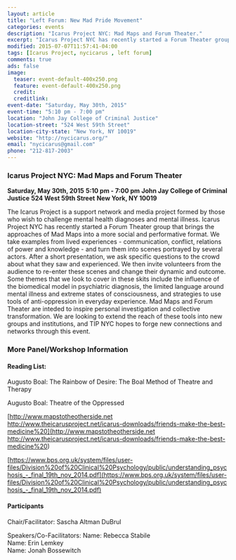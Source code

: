 ```yaml
---
layout: article
title: "Left Forum: New Mad Pride Movement"
categories: events
description: "Icarus Project NYC: Mad Maps and Forum Theater."
excerpt: "Icarus Project NYC has recently started a Forum Theater group that brings the approaches of Mad Maps into a more social and performative format. We take examples from lived experiences - communication, conflict, relations of power and knowledge - and turn them into scenes portrayed by several actors."
modified: 2015-07-07T11:57:41-04:00
tags: [Icarus Project, nycicarus , left forum]
comments: true
ads: false
image:
  teaser: event-default-400x250.png
  feature: event-default-400x250.png
  credit: 
  creditlink: 
event-date: "Saturday, May 30th, 2015"
event-time: "5:10 pm - 7:00 pm"
location: "John Jay College of Criminal Justice"
location-street: "524 West 59th Street"
location-city-state: "New York, NY 10019"
website: "http://nycicarus.org/"
email: "nycicarus@gmail.com"
phone: "212-817-2003"
---
```

### Icarus Project NYC: Mad Maps and Forum Theater

**Saturday, May 30th, 2015**
**5:10 pm - 7:00 pm**
**John Jay College of Criminal Justice**
**524 West 59th Street**
**New York, NY 10019**

The Icarus Project is a support network and media project formed by those who wish to challenge mental health diagnoses and mental illness. Icarus Project NYC has recently started a Forum Theater group that brings the approaches of Mad Maps into a more social and performative format. We take examples from lived experiences - communication, conflict, relations of power and knowledge - and turn them into scenes portrayed by several actors. After a short presentation, we ask specific questions to the crowd about what they saw and experienced. We then invite volunteers from the audience to re-enter these scenes and change their dynamic and outcome. Some themes that we look to cover in these skits include the influence of the biomedical model in psychiatric diagnosis, the limited language around mental illness and extreme states of consciousness, and strategies to use tools of anti-oppression in everyday experience. Mad Maps and Forum Theater are inteded to inspire personal investigation and collective transformation. We are looking to extend the reach of these tools into new groups and institutions, and TIP NYC hopes to forge new connections and networks through this event.

### More Panel/Workshop Information
#### Reading List: 

Augusto Boal: The Rainbow of Desire: The Boal Method of Theatre and Therapy 

Augusto Boal: Theatre of the Oppressed 

[http://www.mapstotheotherside.net http://www.theicarusproject.net/icarus-downloads/friends-make-the-best-medicine%20](http://www.mapstotheotherside.net http://www.theicarusproject.net/icarus-downloads/friends-make-the-best-medicine%20) 

[https://www.bps.org.uk/system/files/user-files/Division%20of%20Clinical%20Psychology/public/understanding_psychosis_-_final_19th_nov_2014.pdf](https://www.bps.org.uk/system/files/user-files/Division%20of%20Clinical%20Psychology/public/understanding_psychosis_-_final_19th_nov_2014.pdf)

#### Participants
Chair/Facilitator: Sascha Altman DuBrul	

Speakers/Co-Facilitators:
Name: Rebecca Stabile		
Name: Erin Lemkey			
Name: Jonah Bossewitch			